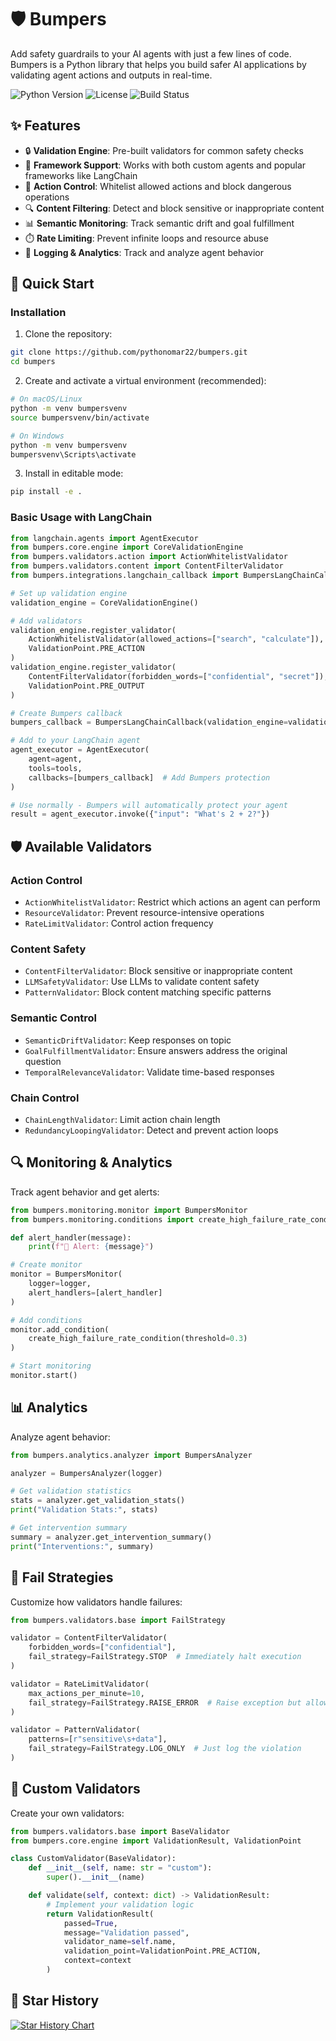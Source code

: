 # 🛡️ Bumpers

Add safety guardrails to your AI agents with just a few lines of code. Bumpers is a Python library that helps you build safer AI applications by validating agent actions and outputs in real-time.

![Python Version](https://img.shields.io/badge/python-3.8%2B-blue)
![License](https://img.shields.io/badge/license-MIT-green)
![Build Status](https://img.shields.io/badge/build-passing-brightgreen)

## ✨ Features

- 🔒 **Validation Engine**: Pre-built validators for common safety checks
- 🤖 **Framework Support**: Works with both custom agents and popular frameworks like LangChain
- 🚫 **Action Control**: Whitelist allowed actions and block dangerous operations
- 🔍 **Content Filtering**: Detect and block sensitive or inappropriate content
- 📊 **Semantic Monitoring**: Track semantic drift and goal fulfillment
- ⏱️ **Rate Limiting**: Prevent infinite loops and resource abuse
- 📝 **Logging & Analytics**: Track and analyze agent behavior

## 🚀 Quick Start

### Installation

1. Clone the repository:
```bash
git clone https://github.com/pythonomar22/bumpers.git
cd bumpers
```

2. Create and activate a virtual environment (recommended):
```bash
# On macOS/Linux
python -m venv bumpersvenv
source bumpersvenv/bin/activate

# On Windows
python -m venv bumpersvenv
bumpersvenv\Scripts\activate
```

3. Install in editable mode:
```bash
pip install -e .
```

### Basic Usage with LangChain

```python
from langchain.agents import AgentExecutor
from bumpers.core.engine import CoreValidationEngine
from bumpers.validators.action import ActionWhitelistValidator
from bumpers.validators.content import ContentFilterValidator
from bumpers.integrations.langchain_callback import BumpersLangChainCallback

# Set up validation engine
validation_engine = CoreValidationEngine()

# Add validators
validation_engine.register_validator(
    ActionWhitelistValidator(allowed_actions=["search", "calculate"]),
    ValidationPoint.PRE_ACTION
)
validation_engine.register_validator(
    ContentFilterValidator(forbidden_words=["confidential", "secret"]),
    ValidationPoint.PRE_OUTPUT
)

# Create Bumpers callback
bumpers_callback = BumpersLangChainCallback(validation_engine=validation_engine)

# Add to your LangChain agent
agent_executor = AgentExecutor(
    agent=agent,
    tools=tools,
    callbacks=[bumpers_callback]  # Add Bumpers protection
)

# Use normally - Bumpers will automatically protect your agent
result = agent_executor.invoke({"input": "What's 2 + 2?"})
```

## 🛡️ Available Validators

### Action Control
- `ActionWhitelistValidator`: Restrict which actions an agent can perform
- `ResourceValidator`: Prevent resource-intensive operations
- `RateLimitValidator`: Control action frequency

### Content Safety
- `ContentFilterValidator`: Block sensitive or inappropriate content
- `LLMSafetyValidator`: Use LLMs to validate content safety
- `PatternValidator`: Block content matching specific patterns

### Semantic Control
- `SemanticDriftValidator`: Keep responses on topic
- `GoalFulfillmentValidator`: Ensure answers address the original question
- `TemporalRelevanceValidator`: Validate time-based responses

### Chain Control
- `ChainLengthValidator`: Limit action chain length
- `RedundancyLoopingValidator`: Detect and prevent action loops

## 🔍 Monitoring & Analytics

Track agent behavior and get alerts:

```python
from bumpers.monitoring.monitor import BumpersMonitor
from bumpers.monitoring.conditions import create_high_failure_rate_condition

def alert_handler(message):
    print(f"🚨 Alert: {message}")

# Create monitor
monitor = BumpersMonitor(
    logger=logger,
    alert_handlers=[alert_handler]
)

# Add conditions
monitor.add_condition(
    create_high_failure_rate_condition(threshold=0.3)
)

# Start monitoring
monitor.start()
```

## 📊 Analytics

Analyze agent behavior:

```python
from bumpers.analytics.analyzer import BumpersAnalyzer

analyzer = BumpersAnalyzer(logger)

# Get validation statistics
stats = analyzer.get_validation_stats()
print("Validation Stats:", stats)

# Get intervention summary
summary = analyzer.get_intervention_summary()
print("Interventions:", summary)
```

## 🎯 Fail Strategies

Customize how validators handle failures:

```python
from bumpers.validators.base import FailStrategy

validator = ContentFilterValidator(
    forbidden_words=["confidential"],
    fail_strategy=FailStrategy.STOP  # Immediately halt execution
)

validator = RateLimitValidator(
    max_actions_per_minute=10,
    fail_strategy=FailStrategy.RAISE_ERROR  # Raise exception but allow catching
)

validator = PatternValidator(
    patterns=[r"sensitive\s+data"],
    fail_strategy=FailStrategy.LOG_ONLY  # Just log the violation
)
```

## 🔧 Custom Validators

Create your own validators:

```python
from bumpers.validators.base import BaseValidator
from bumpers.core.engine import ValidationResult, ValidationPoint

class CustomValidator(BaseValidator):
    def __init__(self, name: str = "custom"):
        super().__init__(name)

    def validate(self, context: dict) -> ValidationResult:
        # Implement your validation logic
        return ValidationResult(
            passed=True,
            message="Validation passed",
            validator_name=self.name,
            validation_point=ValidationPoint.PRE_ACTION,
            context=context
        )
```

## 🌟 Star History

[![Star History Chart](https://api.star-history.com/svg?repos=pythonomar22/bumpers&type=Date)](https://star-history.com/#yourusername/bumpers&Date)

